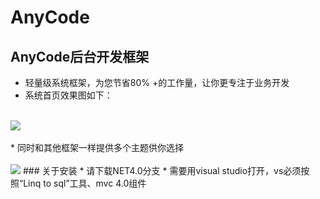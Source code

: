 # AnyCode
## AnyCode后台开发框架<br>
* 轻量级系统框架，为您节省80% +的工作量，让你更专注于业务开发
* 系统首页效果图如下：
<br>
<img src="http://www.isaacxu.com/file/AnyCode/p-index.jpg">
<br>
<br>
* 同时和其他框架一样提供多个主题供你选择<br>
<br>
<img src="http://www.isaacxu.com/file/AnyCode/p-color.jpg">
### 关于安装
* 请下载NET4.0分支
* 需要用visual studio打开，vs必须按照“Linq to sql”工具、mvc 4.0组件
